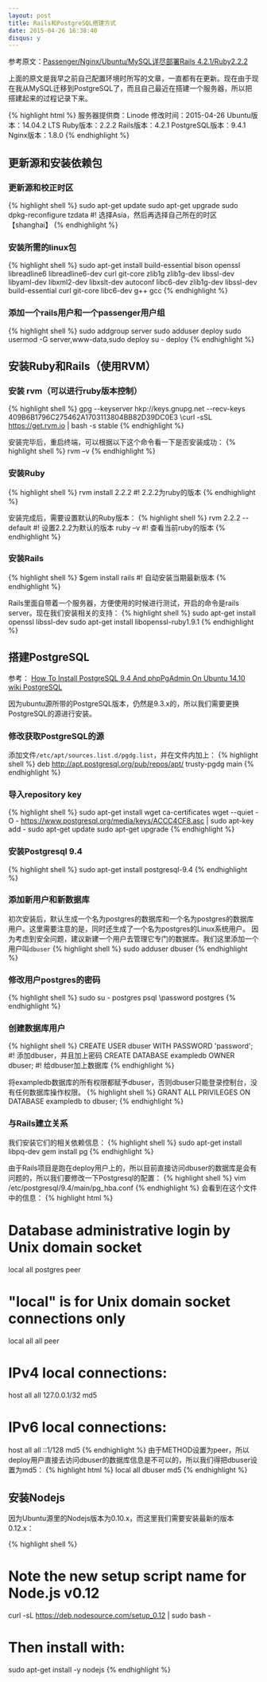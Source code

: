 ```yaml
---
layout: post
title: Rails和PostgreSQL搭建方式
date: 2015-04-26 16:38:40
disqus: y
---
```


参考原文：[Passenger/Nginx/Ubuntu/MySQL详尽部署Rails 4.2.1/Ruby2.2.2](http://www.cnblogs.com/jesktop/archive/2012/02/23/2364674.html)

上面的原文是我早之前自己配置环境时所写的文章，一直都有在更新。现在由于现在我从MySQL迁移到PostgreSQL了，而且自己最近在搭建一个服务器，所以把搭建起来的过程记录下来。

{% highlight html %}
服务器提供商：Linode
修改时间：2015-04-26
Ubuntu版本：14.04.2 LTS
Ruby版本：2.2.2
Rails版本：4.2.1
PostgreSQL版本：9.4.1
Nginx版本：1.8.0
{% endhighlight %}

## 更新源和安装依赖包

### 更新源和校正时区
{% highlight shell %}
sudo apt-get update
sudo apt-get upgrade
sudo dpkg-reconfigure tzdata   #! 选择Asia，然后再选择自己所在的时区【shanghai】
{% endhighlight %}

### 安装所需的linux包
{% highlight shell %}
sudo apt-get install build-essential bison openssl libreadline6 libreadline6-dev curl git-core zlib1g zlib1g-dev libssl-dev libyaml-dev  libxml2-dev libxslt-dev autoconf libc6-dev zlib1g-dev libssl-dev build-essential curl git-core libc6-dev g++ gcc
{% endhighlight %}

### 添加一个rails用户和一个passenger用户组
{% highlight shell %}
sudo addgroup server
sudo adduser deploy
sudo usermod -G server,www-data,sudo deploy
su - deploy
{% endhighlight %}

## 安装Ruby和Rails（使用RVM）

### 安装 rvm（可以进行ruby版本控制）
{% highlight shell %}
gpg --keyserver hkp://keys.gnupg.net --recv-keys 409B6B1796C275462A1703113804BB82D39DC0E3
\curl -sSL https://get.rvm.io | bash -s stable
{% endhighlight %}

安装完毕后，重启终端，可以根据以下这个命令看一下是否安装成功：
{% highlight shell %}
rvm –v
{% endhighlight %}

### 安装Ruby
{% highlight shell %}
rvm install 2.2.2  #! 2.2.2为ruby的版本
{% endhighlight %}

安装完成后，需要设置默认的Ruby版本：
{% highlight shell %}
rvm 2.2.2 --default   #! 设置2.2.2为默认的版本
ruby –v               #! 查看当前ruby的版本
{% endhighlight %}

### 安装Rails
{% highlight shell %}
$gem install rails   #! 自动安装当期最新版本
{% endhighlight %}

Rails里面自带着一个服务器，方便使用的时候进行测试，开启的命令是rails server。现在我们安装相关的支持：
{% highlight shell %}
sudo apt-get install openssl libssl-dev 
sudo apt-get install libopenssl-ruby1.9.1
{% endhighlight %}

## 搭建PostgreSQL

参考：
[How To Install PostgreSQL 9.4 And phpPgAdmin On Ubuntu 14.10](http://www.unixmen.com/install-postgresql-9-4-phppgadmin-ubuntu-14-10/)
[wiki PostgreSQL](https://wiki.postgresql.org/wiki/Apt)

因为ubuntu源所带的PostgreSQL版本，仍然是9.3.x的，所以我们需要更换PostgreSQL的源进行安装。

### 修改获取PostgreSQL的源
添加文件`/etc/apt/sources.list.d/pgdg.list`，并在文件内加上：
{% highlight shell %}
deb http://apt.postgresql.org/pub/repos/apt/ trusty-pgdg main
{% endhighlight %}

### 导入repository key
{% highlight shell %}
sudo apt-get install wget ca-certificates
wget --quiet -O - https://www.postgresql.org/media/keys/ACCC4CF8.asc | sudo apt-key add -
sudo apt-get update
sudo apt-get upgrade
{% endhighlight %}

### 安装Postgresql 9.4
{% highlight shell %}
sudo apt-get install postgresql-9.4
{% endhighlight %}

### 添加新用户和新数据库
初次安装后，默认生成一个名为postgres的数据库和一个名为postgres的数据库用户。这里需要注意的是，同时还生成了一个名为postgres的Linux系统用户。
因为考虑到安全问题，建议新建一个用户去管理它专门的数据库。我们这里添加一个用户叫`dbuser`
{% highlight shell %}
sudo adduser dbuser
{% endhighlight %}

### 修改用户postgres的密码
{% highlight shell %}
sudo su - postgres
psql
\password postgres
{% endhighlight %}

### 创建数据库用户
{% highlight shell %}
CREATE USER dbuser WITH PASSWORD 'password';  #! 添加dbuser，并且加上密码
CREATE DATABASE exampledb OWNER dbuser;       #! 给dbuser加上数据库
{% endhighlight %}

将exampledb数据库的所有权限都赋予dbuser，否则dbuser只能登录控制台，没有任何数据库操作权限。
{% highlight shell %}
GRANT ALL PRIVILEGES ON DATABASE exampledb to dbuser;
{% endhighlight %}

### 与Rails建立关系
我们安装它们的相关依赖信息：
{% highlight shell %}
sudo apt-get install libpq-dev
gem install pg
{% endhighlight %}

由于Rails项目是跑在deploy用户上的，所以目前直接访问dbuser的数据库是会有问题的，所以我们要修改一下Postgresql的配置：
{% highlight shell %}
vim /etc/postgresql/9.4/main/pg_hba.conf
{% endhighlight %}
会看到在这个文件中的信息：
{% highlight html %}
# Database administrative login by Unix domain socket
local   all             postgres                                peer
# "local" is for Unix domain socket connections only
local   all             all                                     peer
# IPv4 local connections:
host    all             all             127.0.0.1/32            md5
# IPv6 local connections:
host    all             all             ::1/128                 md5
{% endhighlight %}
由于METHOD设置为peer，所以deploy用户直接去访问dbuser的数据库信息是不可以的，所以我们得把dbuser设置为md5：
{% highlight html %}
local   all             dbuser                                md5
{% endhighlight %}

## 安装Nodejs
因为Ubuntu源里的Nodejs版本为0.10.x，而这里我们需要安装最新的版本0.12.x：

{% highlight shell %}
# Note the new setup script name for Node.js v0.12
curl -sL https://deb.nodesource.com/setup_0.12 | sudo bash -

# Then install with:
sudo apt-get install -y nodejs
{% endhighlight %}
